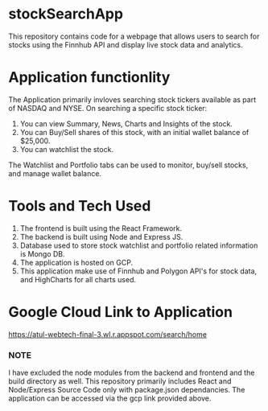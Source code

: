 # stockSearchApp
This repository contains code for a webpage that allows users to search for stocks using the Finnhub API and display live stock data and analytics.  

# Application functionlity
The Application primarily invloves searching stock tickers available as part of NASDAQ and NYSE.
On searching a specific stock ticker:
1. You can view Summary, News, Charts and Insights of the stock.
2. You can Buy/Sell shares of this stock, with an initial wallet balance of $25,000.
3. You can watchlist the stock.

The Watchlist and Portfolio tabs can be used to monitor, buy/sell stocks, and manage wallet balance.

# Tools and Tech Used
1. The frontend is built using the React Framework.
2. The backend is built using Node and Express JS.
3. Database used to store stock watchlist and portfolio related information is Mongo DB.
4. The application is hosted on GCP.
5. This application make use of Finnhub and Polygon API's for stock data, and HighCharts for all charts used.


# Google Cloud Link to Application
https://atul-webtech-final-3.wl.r.appspot.com/search/home


### NOTE
I have excluded the node modules from the backend and frontend and the build directory as well.
This repository primarily includes React and Node/Express Source Code only with package.json dependancies.
The application can be accessed via the gcp link provided above.


